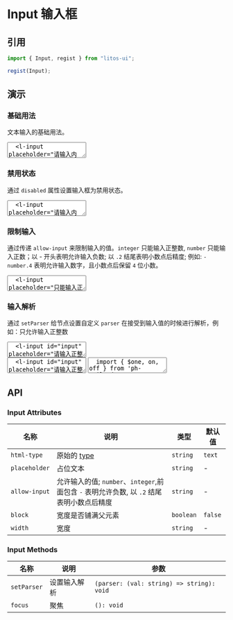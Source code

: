 # Input 输入框

## 引用

```js
import { Input, regist } from "litos-ui";

regist(Input);
```

## 演示

<script setup>
  import { onMounted, onUnmounted, nextTick } from 'vue';
  import { $one, on, off } from 'ph-utils/dom';

  let $input;

  function numericParse(value) {
    let val = parseInt(value, 10)
    if (Number.isNaN(val)) {
      val = ''
    } else {
      val = Math.abs(val)
    }
    return String(val);
  }

  onMounted(() => {
    nextTick(() => {
      $input = $one('#input');
      $input.setParser(numericParse);
    })
  });

  onUnmounted(() => {
  })
</script>

### 基础用法

文本输入的基础用法。

<ClientOnly>
<l-code-preview>
<textarea lang="html">
  <l-input placeholder="请输入内容"></l-input>
</textarea>
</l-code-preview>
</ClientOnly>

### 禁用状态

通过 `disabled` 属性设置输入框为禁用状态。

<ClientOnly>
<l-code-preview>
<textarea lang="html">
  <l-input placeholder="请输入内容" disabled></l-input>
</textarea>
</l-code-preview>
</ClientOnly>

### 限制输入

通过传递 `allow-input` 来限制输入的值。`integer` 只能输入正整数, `number` 只能输入正数；以 - 开头表明允许输入负数; 以 `.2` 结尾表明小数点后精度; 例如: `-number.4` 表明允许输入数字，且小数点后保留 `4` 位小数。

<ClientOnly>
<l-code-preview>
<textarea lang="html">
  <l-input placeholder="只能输入正整数" allow-input="integer"></l-input>
  <l-input placeholder="只能输入整数" allow-input="-integer"></l-input>
  <l-input placeholder="输入数字,保留2位小数" allow-input="-number.2"></l-input>
</textarea>
</l-code-preview>
</ClientOnly>

### 输入解析

通过 `setParser` 给节点设置自定义 `parser` 在接受到输入值的时候进行解析，例如：只允许输入正整数

<ClientOnly>
<l-code-preview>
<textarea lang="html">
  <l-input id="input" placeholder="请输入正整数"></l-input>
</textarea>
<div class="source">
<textarea lang="html">
  <l-input id="input" placeholder="请输入正整数"></l-input>
</textarea>
<textarea lang="ts">
  import { $one, on, off } from 'ph-utils/dom';
  //-
  function numericParse(value) {
    let val = parseInt(value, 10)
    if (Number.isNaN(val)) {
      val = ''
    } else {
      val = Math.abs(val)
    }
    return String(val);
  }
  //-
  const $input = $one('#input');
  $input.setParser(numericParse);
</textarea>
</div>
</l-code-preview>
</ClientOnly>

## API

### Input Attributes

<!-- prettier-ignore -->
| 名称 | 说明 | 类型 | 默认值 |
| --- | --- | --- | --- |
| `html-type` | 原始的 [type](https://developer.mozilla.org/zh-CN/docs/Web/HTML/Element/input#input_%E7%B1%BB%E5%9E%8B) | `string` | `text` |
| `placeholder` | 占位文本 | `string` | - |
| `allow-input` | 允许输入的值; `number`、`integer`,前面包含 `-` 表明允许负数, 以 `.2` 结尾表明小数点后精度 | `string` | - |
| `block` | 宽度是否铺满父元素 | `boolean` | `false` |
| `width` | 宽度 | `string` | - |

### Input Methods

<!-- prettier-ignore -->
| 名称 | 说明 | 参数 |
| --- | --- | --- |
| `setParser` | 设置输入解析 | `(parser: (val: string) => string): void` |
| `focus` | 聚焦 | `(): void` |

